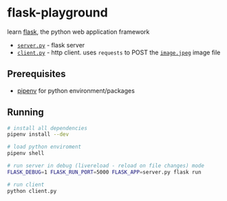 
# flask-playground

learn [flask](https://www.palletsprojects.com/p/flask/), the python web application framework

* [`server.py`](server.py) - flask server
* [`client.py`](client.py) - http client.  uses `requests` to POST the [`image.jpeg`](image.jpeg) image file

## Prerequisites

* [pipenv](https://pipenv.kennethreitz.org/) for python environment/packages

## Running

```sh
# install all dependencies
pipenv install --dev

# load python enviroment
pipenv shell

# run server in debug (livereload - reload on file changes) mode
FLASK_DEBUG=1 FLASK_RUN_PORT=5000 FLASK_APP=server.py flask run

# run client
python client.py
```